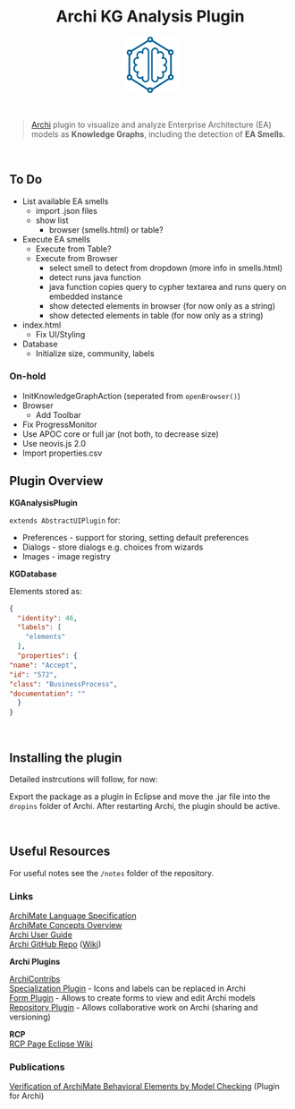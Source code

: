 <h1 align="center">Archi KG Analysis Plugin </h1>
<p align="center">
  <img src="./images/logo.png" width="20%">
</p>

<br>

> [Archi](https://www.archimatetool.com/) plugin to visualize and analyze Enterprise Architecture (EA) models as **Knowledge Graphs**, including the detection of **EA Smells**.

<br>

## To Do

- List available EA smells
  - import .json files
  - show list
    - browser (smells.html) or table?
- Execute EA smells
  - Execute from Table?
  - Execute from Browser 
    - select smell to detect from dropdown (more info in smells.html)
    - detect runs java function 
    - java function copies query to cypher textarea and runs query on embedded instance
    - show detected elements in browser (for now only as a string)
    - show detected elements in table (for now only as a string)
- index.html
  - Fix UI/Styling
- Database
  - Initialize size, community, labels

### On-hold

- InitKnowledgeGraphAction (seperated from `openBrowser()`)
- Browser
  - Add Toolbar
- Fix ProgressMonitor
- Use APOC core or full jar (not both, to decrease size)
- Use neovis.js 2.0
- Import properties.csv


## Plugin Overview

**KGAnalysisPlugin** 


`extends AbstractUIPlugin` for:
- Preferences - support for storing, setting default preferences  
- Dialogs - store dialogs e.g. choices from wizards
- Images - image registry 




**KGDatabase**

Elements stored as: 
```json
{
  "identity": 46,
  "labels": [
    "elements"
  ],
  "properties": {
"name": "Accept",
"id": "572",
"class": "BusinessProcess",
"documentation": ""
  }
}
```


<br>

## Installing the plugin

Detailed instrcutions will follow, for now:

Export the package as a plugin in Eclipse and move the .jar file into the `dropins` folder of Archi. After restarting Archi, the plugin should be active. 

<br>

## Useful Resources

For useful notes see the `/notes` folder of the repository.

<!-- TODO: Link notes here for quick navigation -->

### Links

[ArchiMate Language Specification](https://pubs.opengroup.org/architecture/archimate31-doc/toc.html)  
[ArchiMate Concepts Overview](https://archimate.visual-paradigm.com/category/archimate-concepts/)  
[Archi User Guide](https://www.archimatetool.com/downloads/Archi%20User%20Guide.pdf)  
[Archi GitHub Repo](https://github.com/archimatetool/archi) ([Wiki](https://github.com/archimatetool/archi/wiki))

**Archi Plugins**

[ArchiContribs](http://archi-contribs.github.io/)  
[Specialization Plugin](https://github.com/archi-contribs/specialization-plugin) - Icons and labels can be replaced in Archi  
[Form Plugin](https://github.com/archi-contribs/form-plugin) - Allows to create forms to view and edit Archi models  
[Repository Plugin](https://github.com/archimatetool/archi-modelrepository-plugin) - Allows collaborative work on Archi (sharing and versioning)


**RCP**  
[RCP Page Eclipse Wiki](http://wiki.eclipse.org/Rich_Client_Platform)

### Publications
[Verification of ArchiMate Behavioral
Elements by Model Checking](https://link.springer.com/content/pdf/10.1007/978-3-319-24369-6_11.pdf) (Plugin for Archi)

<br>
